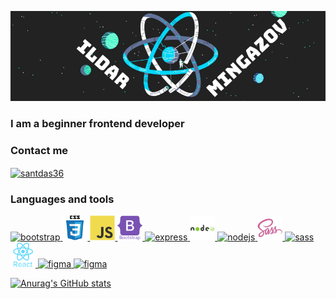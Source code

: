 ![Header](https://github.com/ildarmjs/ildarmjs/blob/main/assets/Frame%202.jpg)

### I am a beginner frontend developer

### Contact me

<a href="https://t.me/ildar_sw" target="blank"><img align="center" src="https://cdn-icons-png.flaticon.com/512/3536/3536705.png" alt="santdas36" height="40" width="40" /></a>

### Languages and tools

<p align="left">
    <a href="https://developer.mozilla.org/ru/docs/Learn/Getting_started_with_the_web/HTML_basics" target="_blank"> <img src="https://upload.wikimedia.org/wikipedia/commons/thumb/6/61/HTML5_logo_and_wordmark.svg/640px-HTML5_logo_and_wordmark.svg.png" alt="bootstrap" width="40" height="40"/> </a>
    <a href="https://www.w3schools.com/css/" target="_blank"> <img src="https://raw.githubusercontent.com/devicons/devicon/master/icons/css3/css3-original-wordmark.svg" alt="css3" width="40" height="40"/>  <a href="https://developer.mozilla.org/en-US/docs/Web/JavaScript" target="_blank"> <img src="https://raw.githubusercontent.com/devicons/devicon/master/icons/javascript/javascript-original.svg" alt="javascript" width="40" height="40"/> <a href="https://getbootstrap.com" target="_blank"> <img src="https://raw.githubusercontent.com/devicons/devicon/master/icons/bootstrap/bootstrap-plain-wordmark.svg" alt="bootstrap" width="40" height="40"/><a href="https://tailwindcss.com/" target="_blank"> <img src="https://upload.wikimedia.org/wikipedia/commons/thumb/d/d5/Tailwind_CSS_Logo.svg/2048px-Tailwind_CSS_Logo.svg.png" alt="express" width="40" height="40"/> <a href="https://nodejs.org" target="_blank"> <img src="https://raw.githubusercontent.com/devicons/devicon/master/icons/nodejs/nodejs-original-wordmark.svg" alt="nodejs" width="40" height="40"/>
    <a href="https://www.npmjs.com/" target="_blank"> <img src="https://upload.wikimedia.org/wikipedia/commons/thumb/d/db/Npm-logo.svg/800px-Npm-logo.svg.png" alt="nodejs" width="60" height="40"/>
    <a href="https://sass-lang.com" target="_blank"> <img src="https://raw.githubusercontent.com/devicons/devicon/master/icons/sass/sass-original.svg" alt="sass" width="40" height="40"/>
    <a href="https://lesscss.org/" target="_blank"> <img src="https://upload.wikimedia.org/wikipedia/commons/8/81/LESS_Logo.svg" alt="sass" width="60" height="40"/>
    <a href="https://reactjs.org/" target="_blank"> <img src="https://raw.githubusercontent.com/devicons/devicon/master/icons/react/react-original-wordmark.svg" alt="react" width="40" height="40"/> 
    <a href="https://www.figma.com/" target="_blank"> <img src="https://www.vectorlogo.zone/logos/figma/figma-icon.svg" alt="figma" width="40" height="40"/> 
    <a href="https://www.adobe.com/ru/products/photoshop.html/" target="_blank"> <img src="https://logos-world.net/wp-content/uploads/2020/11/Adobe-Photoshop-Logo.png" alt="figma" width="60" height="40"/> 
</p>

[![Anurag's GitHub stats](https://github-readme-stats.vercel.app/api?username=ildarmjs)](https://github.com/anuraghazra/github-readme-stats)
